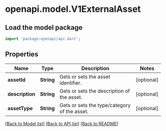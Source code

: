 # openapi.model.V1ExternalAsset

## Load the model package
```dart
import 'package:openapi/api.dart';
```

## Properties
Name | Type | Description | Notes
------------ | ------------- | ------------- | -------------
**assetId** | **String** | Gets or sets the asset identifier. | [optional] 
**description** | **String** | Gets or sets the description of the asset. | [optional] 
**assetType** | **String** | Gets or sets the type/category of the asset. | [optional] 

[[Back to Model list]](../README.md#documentation-for-models) [[Back to API list]](../README.md#documentation-for-api-endpoints) [[Back to README]](../README.md)



